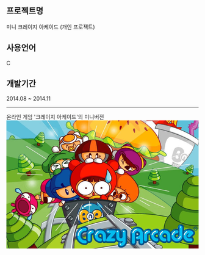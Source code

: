 ## 프로젝트명
미니 크레이지 아케이드 (개인 프로젝트)
## 사용언어
C
## 개발기간
2014.08 ~ 2014.11
******

온라인 게임 '크레이지 아케이드'의 미니버전
![image1](images/image1.jpeg)

